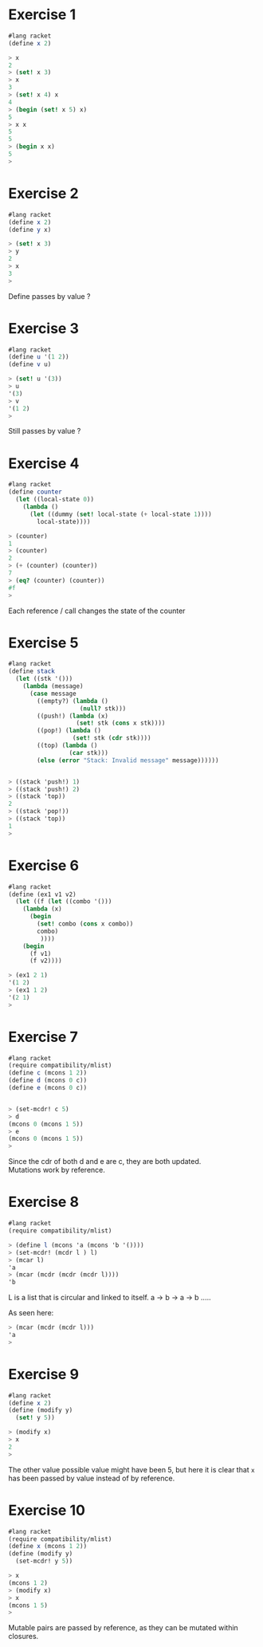 

# Exercise 1
```scheme
#lang racket
(define x 2)

> x
2
> (set! x 3)
> x
3
> (set! x 4) x 
4
> (begin (set! x 5) x)
5
> x x 
5
5
> (begin x x)
5
> 
```

# Exercise 2
```scheme
#lang racket
(define x 2)
(define y x)

> (set! x 3)
> y
2
> x
3
> 
```

Define passes by value ?

# Exercise 3
```scheme
#lang racket
(define u '(1 2))
(define v u)

> (set! u '(3))
> u
'(3)
> v
'(1 2)
> 
```
Still passes by value ?

# Exercise 4
```scheme
#lang racket
(define counter
  (let ((local-state 0))
    (lambda ()
      (let ((dummy (set! local-state (+ local-state 1))))
        local-state))))

> (counter)
1
> (counter)
2
> (+ (counter) (counter))
7
> (eq? (counter) (counter))
#f
> 
```
Each reference / call changes the state of the counter

# Exercise 5

```scheme
#lang racket
(define stack
  (let ((stk '()))
    (lambda (message)
      (case message
        ((empty?) (lambda ()
                    (null? stk)))
        ((push!) (lambda (x)
                   (set! stk (cons x stk))))
        ((pop!) (lambda ()
                  (set! stk (cdr stk))))
        ((top) (lambda ()
                 (car stk)))
        (else (error "Stack: Invalid message" message))))))


> ((stack 'push!) 1)
> ((stack 'push!) 2)
> ((stack 'top))
2
> ((stack 'pop!))
> ((stack 'top))
1
> 
```

# Exercise 6

```scheme
#lang racket
(define (ex1 v1 v2)
  (let ((f (let ((combo '()))
    (lambda (x)
      (begin
        (set! combo (cons x combo))
        combo)
         ))))
    (begin
      (f v1)
      (f v2))))

> (ex1 2 1)
'(1 2)
> (ex1 1 2)
'(2 1)
> 
```

# Exercise 7

```scheme
#lang racket
(require compatibility/mlist)
(define c (mcons 1 2))
(define d (mcons 0 c))
(define e (mcons 0 c))


> (set-mcdr! c 5)
> d
(mcons 0 (mcons 1 5))
> e
(mcons 0 (mcons 1 5))
> 
```
Since the cdr of both d and e are c, they are both updated.  
Mutations work by reference.


# Exercise 8

```scheme
#lang racket
(require compatibility/mlist)

> (define l (mcons 'a (mcons 'b '())))
> (set-mcdr! (mcdr l ) l)
> (mcar l)
'a
> (mcar (mcdr (mcdr (mcdr l))))
'b
```
L is a list that is circular and linked to itself. 
a -> b -> a -> b .....

As seen here:  
```scheme 
> (mcar (mcdr (mcdr l)))
'a
> 
```


# Exercise 9

```scheme
#lang racket
(define x 2)
(define (modify y)
  (set! y 5))

> (modify x)
> x
2
> 
```
The other value possible value might have been 5, but here it is clear that
`x` has been passed by value instead of by reference.

# Exercise 10

```scheme
#lang racket
(require compatibility/mlist)
(define x (mcons 1 2))
(define (modify y)
  (set-mcdr! y 5))

> x
(mcons 1 2)
> (modify x)
> x
(mcons 1 5)
> 
```
Mutable pairs are passed by reference, as they can be mutated within closures.